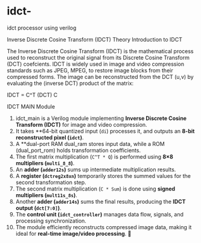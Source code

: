# idct-
idct processor using verilog


Inverse Discrete Cosine Transform (IDCT) Theory
Introduction to IDCT

The Inverse Discrete Cosine Transform (IDCT) is the mathematical process used to reconstruct 
the original signal from its Discrete Cosine Transform (DCT) coefcients. IDCT is widely used in 
image and video compression standards such as JPEG, MPEG,  to restore image blocks from 
their compressed forms.
The image can be reconstructed from the DCT (u,v) by evaluating the (inverse 
DCT) product of the matrix: 


IDCT = C^T (DCT) C

IDCT MAIN Module
1. idct_main is a Verilog module implementing **Inverse Discrete Cosine Transform (IDCT)** for image and video compression.  
2. It takes **64-bit quantized input (`di`) processes it, and outputs an **8-bit reconstructed pixel (`idct`)**.  
3. A **dual-port RAM dual_ram stores input data, while a ROM (dual_port_rom) holds transformation coefficients.  
4. The first matrix multiplication (`C^T * Q`) is performed using **8×8 multipliers (`multi_8_8`)**.  
5. An **adder (`adder12s`)** sums up intermediate multiplication results.  
6. A **register (`dctreg2x8xn`)** temporarily stores the summed values for the second transformation step.  
7. The second matrix multiplication (`C * Sum`) is done using **signed multipliers (`mult11s_8s`)**.  
8. Another **adder (`adder14s`)** sums the final results, producing the **IDCT output (`dct[7:0]`)**.  
9. The **control unit (`idct_controller`)** manages data flow, signals, and processing synchronization.  
10. The module efficiently reconstructs compressed image data, making it ideal for **real-time image/video processing**. 🚀
